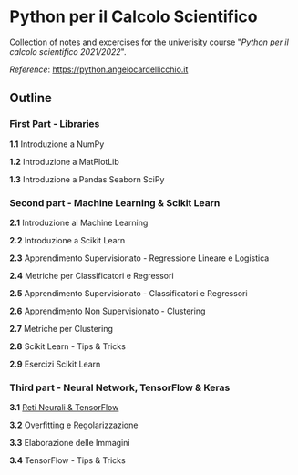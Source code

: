 # **Python per il Calcolo Scientifico**

Collection of notes and excercises for the univerisity course "*Python per il calcolo scientifico 2021/2022*".

*Reference*:
https://python.angelocardellicchio.it

## **Outline**

### **First Part - Libraries**

**1.1** Introduzione a NumPy

**1.2** Introduzione a MatPlotLib

**1.3** Introduzione a Pandas Seaborn SciPy

### **Second part - Machine Learning & Scikit Learn**

**2.1** Introduzione al Machine Learning

**2.2** Introduzione a Scikit Learn

**2.3** Apprendimento Supervisionato - Regressione Lineare e Logistica

**2.4** Metriche per Classificatori e Regressori

**2.5** Apprendimento Supervisionato - Classificatori e Regressori

**2.6** Apprendimento Non Supervisionato - Clustering

**2.7** Metriche per Clustering

**2.8** Scikit Learn - Tips & Tricks

**2.9** Esercizi Scikit Learn

### **Third part - Neural Network, TensorFlow & Keras**

**3.1** [Reti Neurali & TensorFlow](Notes/"Introduzione%20alle%20Reti%20Neurali%20%26%20TensorFlow.ipynb")

**3.2** Overfitting e Regolarizzazione

**3.3** Elaborazione delle Immagini

**3.4** TensorFlow - Tips & Tricks
